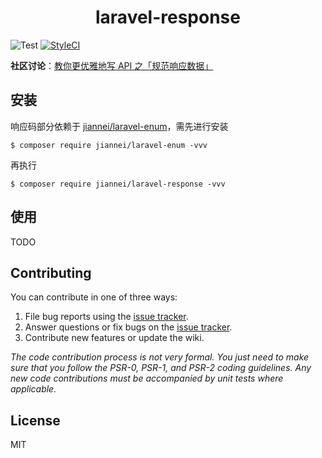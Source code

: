 <h1 align="center"> laravel-response </h1>

![Test](https://github.com/Jiannei/laravel-response/workflows/Test/badge.svg)
[![StyleCI](https://github.styleci.io/repos/316969462/shield?branch=main)](https://github.styleci.io/repos/316969462?branch=main)

**社区讨论**：[教你更优雅地写 API 之「规范响应数据」](https://learnku.com/articles/52784)

## 安装

响应码部分依赖于 [jiannei/laravel-enum](https://github.com/Jiannei/laravel-enum)，需先进行安装

```shell
$ composer require jiannei/laravel-enum -vvv
```

再执行

```shell
$ composer require jiannei/laravel-response -vvv
```

## 使用

TODO

## Contributing

You can contribute in one of three ways:

1. File bug reports using the [issue tracker](https://github.com/jiannei/laravel-response/issues).
2. Answer questions or fix bugs on the [issue tracker](https://github.com/jiannei/laravel-response/issues).
3. Contribute new features or update the wiki.

_The code contribution process is not very formal. You just need to make sure that you follow the PSR-0, PSR-1, and PSR-2 coding guidelines. Any new code contributions must be accompanied by unit tests where applicable._

## License

MIT